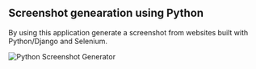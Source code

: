 Screenshot genearation using Python
--------

By using this application generate a screenshot from websites built with Python/Django and Selenium.

![Python Screenshot Generator](/static/img/python_screenshot_generator.png)
